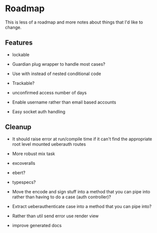 # Roadmap
This is less of a roadmap and more notes about things that I'd like to
change.

## Features
- lockable
- Guardian plug wrapper to handle most cases?
- Use with instead of nested conditional code

- Trackable?
- unconfirmed access number of days

- Enable username rather than email based accounts

- Easy socket auth handling

## Cleanup
- It should raise error at run/compile time if it can't find the
  appropriate root level mounted ueberauth routes

- More robust mix task

- excoveralls
- ebert?
- typespecs?

- Move the encode and sign stuff into a method that you can pipe into
  rather than having to do a case (auth controller)?
- Extract ueberauthenticate case into a method that you can pipe into?

- Rather than util send error use render view

- improve generated docs
